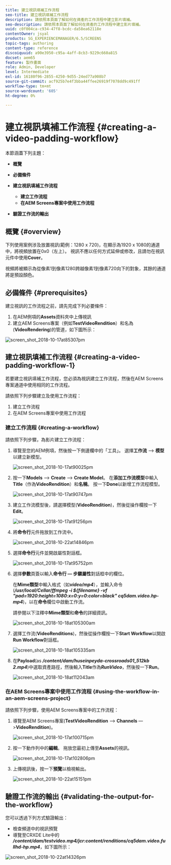 ```yaml
---
title: 建立視訊填補工作流程
seo-title: 建立視訊填補工作流程
description: 請依照本頁面了解如何在資產的工作流程中建立影片填補。
seo-description: 請依照本頁面了解如何在資產的工作流程中建立影片填補。
uuid: c0f004ca-c934-47f8-bcdc-da58ea62118e
contentOwner: jsyal
products: SG_EXPERIENCEMANAGER/6.5/SCREENS
topic-tags: authoring
content-type: reference
discoiquuid: a90e3950-c95a-4aff-8cb3-9229c660a815
docset: aem65
feature: 製作畫面
role: Admin, Developer
level: Intermediate
exl-id: 16180f96-2855-4250-9d55-24ed77a908b7
source-git-commit: acf925b7e4f3bba44ffee26919f7078dd9c491ff
workflow-type: tm+mt
source-wordcount: '605'
ht-degree: 0%

---
```


# 建立視訊填補工作流程 {#creating-a-video-padding-workflow}

本節涵蓋下列主題：

* **概覽**
* **必備條件**
* **建立視訊填補工作流程**
   * **建立工作流程**
   * **在AEM Screens專案中使用工作流程**

* **驗證工作流的輸出**

## 概覽 {#overview}

下列使用案例涉及放置視訊(範例：1280 x 720)，在顯示為1920 x 1080的通道中，將視頻放置在0x0（左上）。 視訊不應以任何方式延伸或修改，且請勿在視訊元件中使用&#x200B;**Cover**。

視頻將被顯示為從像素1到像素1280跨越像素1到像素720向下的對象，其餘的通道將是預設顏色。

## 必備條件 {#prerequisites}

建立視訊的工作流程之前，請先完成下列必要條件：

1. 在AEM例項的&#x200B;**Assets**&#x200B;資料夾中上傳視訊
1. 建立AEM Screens專案（例如&#x200B;**TestVideoRendition**）和名為(**VideoRendering**)的管道，如下圖所示：

![screen_shot_2018-10-17at85307pm](assets/screen_shot_2018-10-17at85307pm.png)

## 建立視訊填補工作流程 {#creating-a-video-padding-workflow-1}

若要建立視訊填補工作流程，您必須為視訊建立工作流程，然後在AEM Screens專案通道中使用相同的工作流程。

請依照下列步驟建立及使用工作流程：

1. 建立工作流程
1. 在AEM Screens專案中使用工作流程

### 建立工作流程 {#creating-a-workflow}

請依照下列步驟，為影片建立工作流程：

1. 導覽至您的AEM例項，然後按一下側邊欄中的「工具」。 選擇&#x200B;**工作流** —> **模型**&#x200B;以建立新模型。

   ![screen_shot_2018-10-17at90025pm](assets/screen_shot_2018-10-17at90025pm.png)

1. 按一下&#x200B;**Models** —> **Create** —> **Create Model**。 在&#x200B;**添加工作流模型**&#x200B;中輸入&#x200B;**Title**（作為&#x200B;**VideoRendition**）和&#x200B;**名稱**。 按一下&#x200B;**Done**&#x200B;以新增工作流程模型。

   ![screen_shot_2018-10-17at90747pm](assets/screen_shot_2018-10-17at90747pm.png)

1. 建立工作流模型後，請選擇模型(**VideoRendition**)，然後從操作欄按一下&#x200B;**Edit**。

   ![screen_shot_2018-10-17at91256pm](assets/screen_shot_2018-10-17at91256pm.png)

1. 將&#x200B;**命令行**&#x200B;元件拖放到工作流中。

   ![screen_shot_2018-10-22at14846pm](assets/screen_shot_2018-10-22at14846pm.png)

1. 選擇&#x200B;**命令行**&#x200B;元件並開啟屬性對話框。

   ![screen_shot_2018-10-17at95752pm](assets/screen_shot_2018-10-17at95752pm.png)

1. 選擇&#x200B;**參數**&#x200B;頁簽以輸入&#x200B;**命令行 — 步驟屬性**&#x200B;對話框中的欄位。

   在&#x200B;**Mime類型**&#x200B;中輸入格式（如&#x200B;***video/mp4***），並輸入命令(***/usr/local/Cellar/ffmpeg -i ${filename} -vf &quot;pad=1920:height=1080:x=0:y=0:color=black&quot; cq5dam.video.hp-mp4***)，以在&#x200B;**命令**&#x200B;欄位中啟動工作流。

   請參閱以下注釋中&#x200B;**Mime類型**&#x200B;和&#x200B;**命令**&#x200B;的詳細資訊。

   ![screen_shot_2018-10-18at105300am](assets/screen_shot_2018-10-18at105300am.png)

1. 選擇工作流(**VideoRenditions**)，然後從操作欄按一下&#x200B;**Start Workflow**&#x200B;以開啟&#x200B;**Run Workflow**&#x200B;對話框。

   ![screen_shot_2018-10-18at105335am](assets/screen_shot_2018-10-18at105335am.png)

1. 在&#x200B;**Payload**(as ***/content/dam/huseinpeyda-crossroads01_512kb 2.mp4***)中選取資產路徑，然後輸入&#x200B;**Title**&#x200B;作為&#x200B;***RunVideo***，然後按一下&#x200B;**Run**。

   ![screen_shot_2018-10-18at112043am](assets/screen_shot_2018-10-18at112043am.png)

### 在AEM Screens專案中使用工作流程 {#using-the-workflow-in-an-aem-screens-project}

請依照下列步驟，使用AEM Screens專案中的工作流程：

1. 導覽至AEM Screens專案(**TestVideoRendition** —> **Channels** —>**VideoRendition**)。

   ![screen_shot_2018-10-17at100715pm](assets/screen_shot_2018-10-17at100715pm.png)

1. 按一下動作列中的&#x200B;**編輯**。 拖放您最初上傳至&#x200B;**Assets**&#x200B;的視訊。

   ![screen_shot_2018-10-17at102806pm](assets/screen_shot_2018-10-17at102806pm.png)

1. 上傳視訊後，按一下&#x200B;**預覽**&#x200B;以檢視輸出。

   ![screen_shot_2018-10-22at15151pm](assets/screen_shot_2018-10-22at15151pm.png)

## 驗證工作流的輸出 {#validating-the-output-for-the-workflow}

您可以透過下列方式驗證輸出：

* 檢查頻道中的視訊預覽
* 導覽至CRXDE Lite中的&#x200B;***/content/dam/testvideo.mp4/jcr:content/renditions/cq5dam.video.fullhd-hp.mp4***，如下圖所示：

![screen_shot_2018-10-22at14326pm](assets/screen_shot_2018-10-22at14326pm.png)

